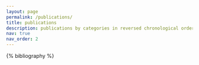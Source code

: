 ```yaml
---
layout: page
permalink: /publications/
title: publications
description: publications by categories in reversed chronological order. generated by jekyll-scholar.
nav: true
nav_order: 2
---
```


<!-- _pages/publications.md -->

<!-- Bibsearch Feature -->
<!-- 
{% include bib_search.liquid %}
-->
<div class="publications">

{% bibliography %}

</div>
